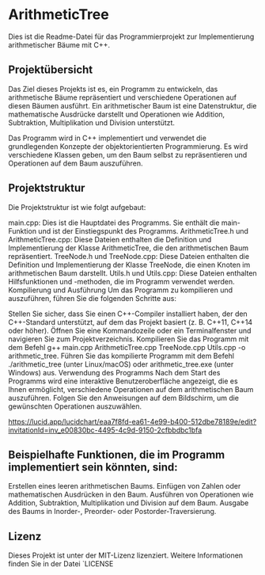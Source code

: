 # ArithmeticTree
Dies ist die Readme-Datei für das Programmierprojekt zur Implementierung arithmetischer Bäume mit C++.

## Projektübersicht
Das Ziel dieses Projekts ist es, ein Programm zu entwickeln, das arithmetische Bäume repräsentiert und verschiedene Operationen auf diesen Bäumen ausführt. Ein arithmetischer Baum ist eine Datenstruktur, die mathematische Ausdrücke darstellt und Operationen wie Addition, Subtraktion, Multiplikation und Division unterstützt.

Das Programm wird in C++ implementiert und verwendet die grundlegenden Konzepte der objektorientierten Programmierung. Es wird verschiedene Klassen geben, um den Baum selbst zu repräsentieren und Operationen auf dem Baum auszuführen.

## Projektstruktur
Die Projektstruktur ist wie folgt aufgebaut:

main.cpp: Dies ist die Hauptdatei des Programms. Sie enthält die main-Funktion und ist der Einstiegspunkt des Programms.
ArithmeticTree.h und ArithmeticTree.cpp: Diese Dateien enthalten die Definition und Implementierung der Klasse ArithmeticTree, die den arithmetischen Baum repräsentiert.
TreeNode.h und TreeNode.cpp: Diese Dateien enthalten die Definition und Implementierung der Klasse TreeNode, die einen Knoten im arithmetischen Baum darstellt.
Utils.h und Utils.cpp: Diese Dateien enthalten Hilfsfunktionen und -methoden, die im Programm verwendet werden.
Kompilierung und Ausführung
Um das Programm zu kompilieren und auszuführen, führen Sie die folgenden Schritte aus:

Stellen Sie sicher, dass Sie einen C++-Compiler installiert haben, der den C++-Standard unterstützt, auf dem das Projekt basiert (z. B. C++11, C++14 oder höher).
Öffnen Sie eine Kommandozeile oder ein Terminalfenster und navigieren Sie zum Projektverzeichnis.
Kompilieren Sie das Programm mit dem Befehl g++ main.cpp ArithmeticTree.cpp TreeNode.cpp Utils.cpp -o arithmetic_tree.
Führen Sie das kompilierte Programm mit dem Befehl ./arithmetic_tree (unter Linux/macOS) oder arithmetic_tree.exe (unter Windows) aus.
Verwendung des Programms
Nach dem Start des Programms wird eine interaktive Benutzeroberfläche angezeigt, die es Ihnen ermöglicht, verschiedene Operationen auf dem arithmetischen Baum auszuführen. Folgen Sie den Anweisungen auf dem Bildschirm, um die gewünschten Operationen auszuwählen.

https://lucid.app/lucidchart/eaa7f8fd-ea61-4e99-b400-512dbe78189e/edit?invitationId=inv_e00830bc-4495-4c9d-9150-2cfbbdbc1bfa

## Beispielhafte Funktionen, die im Programm implementiert sein könnten, sind:

Erstellen eines leeren arithmetischen Baums.
Einfügen von Zahlen oder mathematischen Ausdrücken in den Baum.
Ausführen von Operationen wie Addition, Subtraktion, Multiplikation und Division auf dem Baum.
Ausgabe des Baums in Inorder-, Preorder- oder Postorder-Traversierung.

## Lizenz
Dieses Projekt ist unter der MIT-Lizenz lizenziert. Weitere Informationen finden Sie in der Datei `LICENSE
